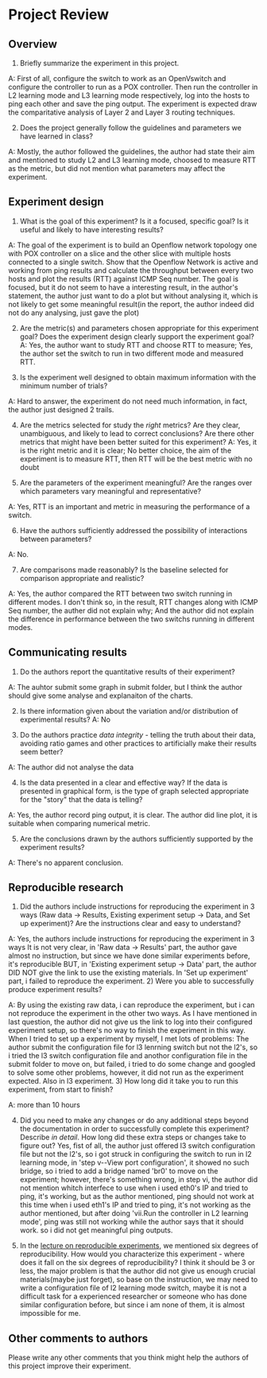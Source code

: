 
Project Review
=====================================================

## Overview

1) Briefly summarize the experiment in this project.

A:
First of all, configure the switch to work as an OpenVswitch and configure the controller to run as a POX controller.
Then run the controller in L2 learning mode and L3 learning mode respectively, log into the hosts to ping each other and save the ping output.
The experiment is expected draw the comparitative analysis of Layer 2 and Layer 3 routing techniques.

2) Does the project generally follow the guidelines and parameters we have
learned in class?

A:
Mostly, the author followed the guidelines, the author had state their aim and mentioned to study L2 and L3 learning mode, choosed to measure RTT as the metric,
but did not mention what parameters may affect the experiment.

## Experiment design

1) What is the goal of this experiment? Is it a focused, specific goal?
Is it useful and likely to have interesting results?

A:
The goal of the experiment is to build an Openflow network topology one with POX controller on a slice and the other slice with multiple hosts
connected to a single switch. Show that the Openflow Network is active and working from ping results and calculate the throughput between every
two hosts and plot the results (RTT) against ICMP Seq number.
The goal is focused, but it do not seem to have a interesting result, in the author's statement, the author just want to do a plot but without analysing it,
which is not likely to get some meaningful result(in the report, the author indeed did not do any analysing, just gave the plot)

2) Are the metric(s) and parameters chosen appropriate for this
experiment goal? Does the experiment design clearly support the experiment goal?
A:
Yes, the author want to study RTT and choose RTT to measure;
Yes, the author set the switch to run in two different mode and measured RTT.

3) Is the experiment well designed to obtain maximum information with the
minimum number of trials?

A: Hard to answer, the experiment do not need much information, in fact, the author just designed 2 trails.

4) Are the metrics selected for study the *right* metrics? Are they clear,
unambiguous, and likely to lead to correct conclusions? Are there other
metrics that might have been better suited for this experiment?
A:
Yes, it is the right metric and it is clear;
No better choice, the aim of the experiment is to measure RTT, then RTT will be the best metric with no doubt

5) Are the parameters of the experiment meaningful? Are the ranges
over which parameters vary meaningful and representative?

A: Yes, RTT is an important and metric in measuring the performance of a switch.

6) Have the authors sufficiently addressed the possibility of interactions
between parameters?

A: No.


7) Are comparisons made reasonably? Is the baseline selected for comparison appropriate
and realistic?

A: Yes, the author compared the RTT between two switch running in different modes.
I don't think so, in the result, RTT changes along with ICMP Seq number, the auther did not explain why; And the author did not explain the difference
in performance between the two switchs running in different modes.

## Communicating results


1) Do the authors report the quantitative results of their experiment?

A: The auhtor submit some graph in submit folder, but I think the author should give some analyse and explanaiton of the charts.

2) Is there information given about the variation and/or distribution of
experimental results?
A: No

3) Do the authors practice *data integrity* - telling the truth about their data,
avoiding ratio games and other practices to artificially make their results seem better?

A: The author did not analyse the data

4) Is the data presented in a clear and effective way? If the data is presented in
graphical form, is the type of graph selected appropriate for the "story" that
the data is telling?

A: Yes, the author record ping output, it is clear.
The author did line plot, it is suitable when comparing numerical metric.

5) Are the conclusions drawn by the authors sufficiently supported by the
experiment results?

A: There's no apparent conclusion.

## Reproducible research



1) Did the authors include instructions for reproducing the experiment in 3 ways (Raw data -> Results,
Existing experiment setup -> Data, and Set up experiment)? Are the instructions clear
and easy to understand?

A: Yes, the authors include instructions for reproducing the experiment in 3 ways
It is not very clear, in 'Raw data -> Results' part, the author gave almost no instruction, but since we have done similar experiments before, it's reproducible
BUT, in 'Existing experiment setup -> Data' part, the author DID NOT give the link to use the existing materials.
In 'Set up experiment' part, i failed to reproduce the experiment.
2) Were you able to successfully produce experiment results?

A:
By using the existing raw data, i can reproduce the experiment, but i can not reproduce the experiment in the other two ways.
As I have mentioned in last question, the author did not give us the link to log into their configured experiment setup, so there's no way to finish the
experiment in this way.
When I tried to set up a experiment by myself, I met lots of problems:
The author submit the configuration file for l3 lenrning switch but not the l2's, so i tried the l3 switch configuration file and anothor configuration file in
the submit folder to move on, but failed, i tried to do some change and googled to solve some other problems, however, it did not run as the experiment expected.
Also in l3 experiment.
3) How long did it take you to run this experiment, from start to finish?

A:
more than 10 hours

4) Did you need to make any changes or do any additional steps beyond the documentation in order to successfully complete this experiment? Describe *in detail*. How long did these extra steps or changes take to figure out?
Yes,
fist of all, the author just offered l3 switch configuration file but not the l2's, so i got struck in configuring the switch to run in l2 learning mode,
in 'step v--View port configuration', it showed no such bridge, so i tried to add a bridge named 'br0' to move on the experiment;
however, there's something wrong, in step vi, the author did not mention whitch interfece to use
when i used eth0's IP and tried to ping, it's working, but as the author mentioned, ping should not work at this time
when i used eth1's IP and tried to ping, it's not working as the author mentioned, but after doing 'vii.Run the controller in L2 learning mode',
ping was still not working while the author says that it should work.
so i did not get meaningful ping outputs.

5) In the [lecture on reproducible experiments](http://witestlab.poly.edu/~ffund/el6383/files/Reproducible+experiments.pdf), we mentioned six degrees of reproducibility. How would you characterize this experiment - where does it fall on the six degrees of reproducibility?
I think it should be 3 or less, the major problem is that the author did not give us enough crucial materials(maybe just forget), so base on the instruction,
we may need to write a configuration file of l2 learning mode switch, maybe it is not a difficult task for a experienced researcher or someone who has done
similar configuration before, but since i am none of them, it is almost impossible for me.


## Other comments to authors

Please write any other comments that you think might help the authors
of this project improve their experiment.
